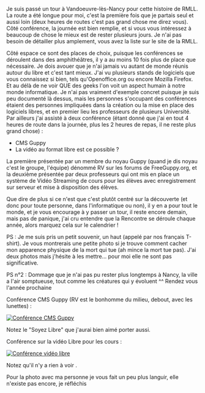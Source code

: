 Je suis passé un tour à Vandoeuvre-lès-Nancy pour cette histoire de RMLL.
La route a été longue pour moi, c'est la première fois que je partais seul et aussi loin (deux heures de routes c'est pas grand chose me direz vous).
Côté conférence, la journée est bien remplie, et si vous vous intéressez à beaucoup de chose le mieux est de rester plusieurs jours. Je n'ai pas besoin de détailler plus amplement, vous avez la liste sur le site de la RMLL.

Côté espace ce sont des places de choix, puisque les conférences se déroulent dans des amphithéâtres, il y a au moins 10 fois plus de place que nécessaire.
Je dois avouer que je n'ai jamais vu autant de monde réunis autour du libre et c'est tant mieux. J'ai vu plusieurs stands de logiciels que vous connaissez si bien, tels qu'Openoffice.org ou encore Mozilla Firefox. Et au délà de ne voir QUE des geeks l'on voit un aspect humain à notre monde informatique. Je n'ai pas vraiment d'exemple concret puisque je suis peu documenté là dessus, mais les personnes s'occupant des conférences étaient des personnes impliquées dans la création ou la mise en place des logiciels libres, et en premier lieu les professeurs de plusieurs Université.
Par ailleurs j'ai assisté à deux conférence (étant donné que j'ai en tout 4 heures de route dans la journée, plus les 2 heures de repas, il ne reste plus grand chose) :

  * CMS Guppy
  * La vidéo au format libre est ce possible ?

La première présentée par un membre du noyau Guppy (quand je dis noyau c'est le groupe, l'équipe) dénommé RV sur les forums de FreeGuppy.org, et la deuxième présentée par deux professeurs qui ont mis en place un système de Vidéo Streaming de cours pour les élèves avec enregistrement sur serveur et mise à disposition des élèves.

Que dire de plus si ce n'est que c'est plutôt centré sur la découverte (et donc pour toute personne, dans l'informatique ou non), il y en a pour tout le monde, et je vous encourage à y passer un tour, il reste encore demain, mais pas de panique, j'ai cru entendre que la Rencontre se déroule chaque année, alors marquez cela sur le calendrier !

PS : Je me suis pris un petit souvenir, un haut (appelé par nos français T-shirt). Je vous montrerais une petite photo si je trouve comment cacher mon apparence physique de la mort qui tue (ah mince la mort tue pas).
J'ai deux photos mais j'hésite à les mettre... pour moi elle ne sont pas significative.

PS n°2 : Dommage que je n'ai pas pu rester plus longtemps à Nancy, la ville a l'air somptueuse, tout comme les créatures qui y évoluent ^^
Rendez vous l'année prochaine

Conférence CMS Guppy (RV est le bonhomme du milieu, debout, avec les lunettes) :

[![Conférence CMS Guppy](http://img214.imageshack.us/img214/4416/000018as.th.jpg "La conférence de CMS Guppy")](http://img214.imageshack.us/my.php?image=000018as.jpg)

Notez le "Soyez Libre" que j'aurai bien aimé porter aussi.

Conférence sur la vidéo Libre pour les cours :

[![Conférence vidéo libre](http://img92.imageshack.us/img92/9825/000078ge.th.jpg)](http://img92.imageshack.us/my.php?image=000078ge.jpg)

Notez qu'il n'y a rien à voir .


Pour la photo avec ma personne je vous fait un peu plus languir, elle n'existe pas encore, je réfléchis
